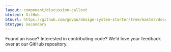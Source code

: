 ```yaml
---
layout: component/discussion-callout
btntext: GitHub
btnurl: https://github.com/govau/design-system-starter/tree/master/docs
btntype: secondary
---
```


Found an issue? Interested in contributing code? We'd love your feedback over at our GitHub repository.
